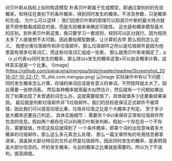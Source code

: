
对贝叶斯从指标上如何构造模型
朴素贝叶斯属于生成模型，即通过类别的的先验概率，和特征在类别下的条件概率，得到同时发生的概率。不涉及参数，只是概率的生成。
为什么可以这样：
我们回想贝叶斯的原理可以知道贝叶斯的最大特点就是不把参数看成固定的值，而是先验概率来确定可能性。
这也是和概率模型最大的区别。到朴素贝叶斯这里，我只要学习一套规则，规则可以区分就行。因为规则太多了人直接想不太可能。因此要给模型数据，让计算机去学
那么规则怎么定义。
我想分类垃圾邮件和非垃圾邮件，那么垃圾邮件之所以是垃圾邮件是因为他里面有很多垃圾词汇，而这些垃圾词汇组成一张表，
那么就用贝叶斯来搞定了，p（x,y)代表xy同时发生的概率，那么除以x发生的概率这里x可以由全概率计算。这样其实就是一个比重。
![image](https://github.com/panacena/mengqu/blob/master/readme/Screenshot_2016-07-10-22-17- 15_zkk.com.mengqu.png)
![image](https://raw.githubusercontent.com/chenglu66/Spam-classification/master/base.bmp)
实际操作中有以下问题：
同时发生概率怎么计算，存储的单词应该是有意义的单词，不然矩阵就太大了。因此需要一张停词表。
然后各种概率就用最大似然估计，然后就有一个问题如果出现了如果出现了未曾遇到词怎么办，这就需要赋值了，具体赋值多少还要看结果来挑。
最后就是判断垃圾邮件非飞垃圾邮件。我们的目标是保证正式邮件不被弄错，因此我们可以提高垃圾比重，垃圾非垃圾之比是个大概率才判定。
至于多少是大概率还要自己判定。
具体实施细节：
需要另个dict来保存正常和垃圾邮件所包含的信息。假如两个都存在可以利用贝叶斯来判断，假如一个存在另一个不存在，需要赋值。作完这些后就得到了
一个条件概率，即某个词的出现意味着多大概率的垃圾邮件。那么这么多元素怎么处理，
那么一篇文章所有的有用信息都拿进来，涵盖掉大部分特征的文件必然是垃圾邮件。因此同时发生的概率，是表明涵盖大部分信息的。坏的发生概率，与总的概率之比重就是需要的。所以为了不误判，提高阈值。
